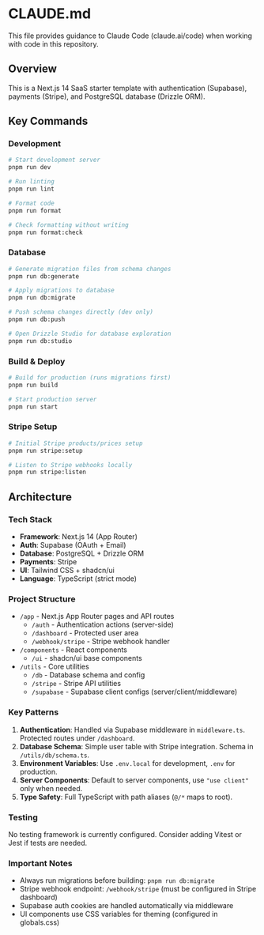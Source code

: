# CLAUDE.md

This file provides guidance to Claude Code (claude.ai/code) when working with code in this repository.

## Overview
This is a Next.js 14 SaaS starter template with authentication (Supabase), payments (Stripe), and PostgreSQL database (Drizzle ORM).

## Key Commands

### Development
```bash
# Start development server
pnpm run dev

# Run linting
pnpm run lint

# Format code
pnpm run format

# Check formatting without writing
pnpm run format:check
```

### Database
```bash
# Generate migration files from schema changes
pnpm run db:generate

# Apply migrations to database
pnpm run db:migrate

# Push schema changes directly (dev only)
pnpm run db:push

# Open Drizzle Studio for database exploration
pnpm run db:studio
```

### Build & Deploy
```bash
# Build for production (runs migrations first)
pnpm run build

# Start production server
pnpm run start
```

### Stripe Setup
```bash
# Initial Stripe products/prices setup
pnpm run stripe:setup

# Listen to Stripe webhooks locally
pnpm run stripe:listen
```

## Architecture

### Tech Stack
- **Framework**: Next.js 14 (App Router)
- **Auth**: Supabase (OAuth + Email)
- **Database**: PostgreSQL + Drizzle ORM
- **Payments**: Stripe
- **UI**: Tailwind CSS + shadcn/ui
- **Language**: TypeScript (strict mode)

### Project Structure
- `/app` - Next.js App Router pages and API routes
  - `/auth` - Authentication actions (server-side)
  - `/dashboard` - Protected user area
  - `/webhook/stripe` - Stripe webhook handler
- `/components` - React components
  - `/ui` - shadcn/ui base components
- `/utils` - Core utilities
  - `/db` - Database schema and config
  - `/stripe` - Stripe API utilities
  - `/supabase` - Supabase client configs (server/client/middleware)

### Key Patterns
1. **Authentication**: Handled via Supabase middleware in `middleware.ts`. Protected routes under `/dashboard`.
2. **Database Schema**: Simple user table with Stripe integration. Schema in `/utils/db/schema.ts`.
3. **Environment Variables**: Use `.env.local` for development, `.env` for production.
4. **Server Components**: Default to server components, use `"use client"` only when needed.
5. **Type Safety**: Full TypeScript with path aliases (`@/*` maps to root).

### Testing
No testing framework is currently configured. Consider adding Vitest or Jest if tests are needed.

### Important Notes
- Always run migrations before building: `pnpm run db:migrate`
- Stripe webhook endpoint: `/webhook/stripe` (must be configured in Stripe dashboard)
- Supabase auth cookies are handled automatically via middleware
- UI components use CSS variables for theming (configured in globals.css)